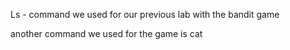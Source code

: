 Ls - command we used for our previous lab with the bandit game

another command we used for the game is cat